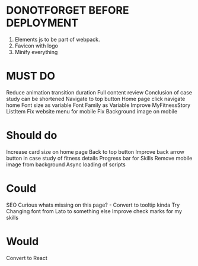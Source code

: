 # DONOTFORGET BEFORE DEPLOYMENT

1. Elements js to be part of webpack.
2. Favicon with logo
3. Minify everything

# MUST DO

Reduce animation transition duration
Full content review
Conclusion of case study can be shortened
Navigate to top button
Home page click navigate home
Font size as variable
Font Family as Variable
Improve MyFitnessStory ListItem
Fix website menu for mobile
Fix Background image on mobile

# Should do
Increase card size on home page
Back to top button
Improve back arrow button in case study of fitness details
Progress bar for Skills
Remove mobile image from background
Async loading of scripts


# Could
SEO
Curious whats missing on this page? - Convert to tooltip kinda
Try Changing font from Lato to something else
Improve check marks for my skills


# Would

Convert to React
